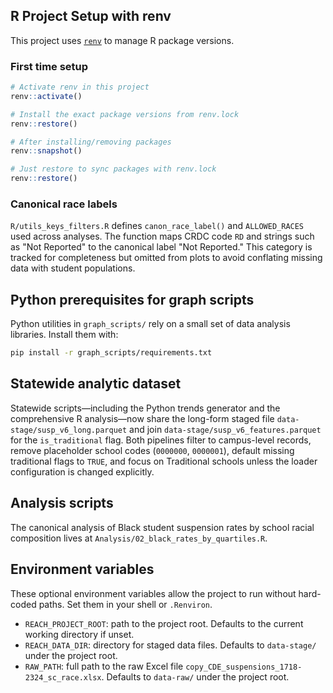 ## R Project Setup with renv

This project uses [`renv`](https://rstudio.github.io/renv/) to manage R package versions.

### First time setup
```r
# Activate renv in this project
renv::activate()

# Install the exact package versions from renv.lock
renv::restore()

# After installing/removing packages
renv::snapshot()

# Just restore to sync packages with renv.lock
renv::restore()
```

### Canonical race labels

`R/utils_keys_filters.R` defines `canon_race_label()` and `ALLOWED_RACES` used across analyses. The function maps CRDC code `RD` and strings such as "Not Reported" to the canonical label "Not Reported." This category is tracked for completeness but omitted from plots to avoid conflating missing data with student populations.

## Python prerequisites for graph scripts

Python utilities in `graph_scripts/` rely on a small set of data analysis libraries. Install them with:

```bash
pip install -r graph_scripts/requirements.txt
```

## Statewide analytic dataset

Statewide scripts—including the Python trends generator and the comprehensive R
analysis—now share the long-form staged file `data-stage/susp_v6_long.parquet`
and join `data-stage/susp_v6_features.parquet` for the `is_traditional` flag.
Both pipelines filter to campus-level records, remove placeholder school codes
(`0000000`, `0000001`), default missing traditional flags to `TRUE`, and focus
on Traditional schools unless the loader configuration is changed explicitly.

## Analysis scripts

The canonical analysis of Black student suspension rates by school racial composition lives at
`Analysis/02_black_rates_by_quartiles.R`.

## Environment variables

These optional environment variables allow the project to run without hard-coded paths. Set them in your shell or `.Renviron`.

- `REACH_PROJECT_ROOT`: path to the project root. Defaults to the current working directory if unset.
- `REACH_DATA_DIR`: directory for staged data files. Defaults to `data-stage/` under the project root.
- `RAW_PATH`: full path to the raw Excel file `copy_CDE_suspensions_1718-2324_sc_race.xlsx`. Defaults to `data-raw/` under the project root.

